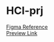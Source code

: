 # HCI-prj
[Figma Reference](https://www.figma.com/design/sWzHu2ixanCc0mjziBK7Wq/Minimalistic-Responsive-Landing-Pages-(Community)?node-id=0-1&t=QkyQQObIrKNyEyHI-0)  
[Preview Link](https://mohammedelkhadrawy.github.io/HCI-prj/)
